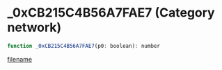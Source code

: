 # _0xCB215C4B56A7FAE7 (Category network)

```js
function _0xCB215C4B56A7FAE7(p0: boolean): number
```

[filename](_0xCB215C4B56A7FAE7_m.md ':include')